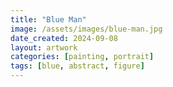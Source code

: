 ```yaml
---
title: "Blue Man"
image: /assets/images/blue-man.jpg
date_created: 2024-09-08
layout: artwork
categories: [painting, portrait]
tags: [blue, abstract, figure]
---
```

